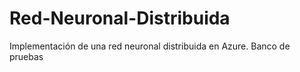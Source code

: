 # Red-Neuronal-Distribuida
Implementación de una red neuronal distribuida en Azure. Banco de pruebas
